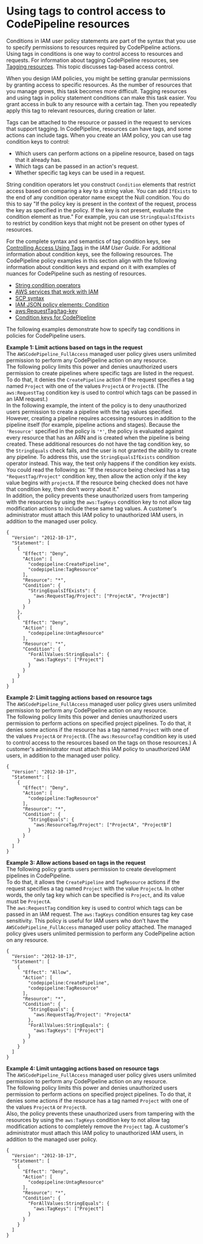 # Using tags to control access to CodePipeline resources<a name="tag-based-access-control"></a>

Conditions in IAM user policy statements are part of the syntax that you use to specify permissions to resources required by CodePipeline actions\. Using tags in conditions is one way to control access to resources and requests\. For information about tagging CodePipeline resources, see [Tagging resources](tag-resources.md)\. This topic discusses tag\-based access control\.

When you design IAM policies, you might be setting granular permissions by granting access to specific resources\. As the number of resources that you manage grows, this task becomes more difficult\. Tagging resources and using tags in policy statement conditions can make this task easier\. You grant access in bulk to any resource with a certain tag\. Then you repeatedly apply this tag to relevant resources, during creation or later\.

Tags can be attached to the resource or passed in the request to services that support tagging\. In CodePipeline, resources can have tags, and some actions can include tags\. When you create an IAM policy, you can use tag condition keys to control:
+ Which users can perform actions on a pipeline resource, based on tags that it already has\.
+ Which tags can be passed in an action's request\.
+ Whether specific tag keys can be used in a request\.

String condition operators let you construct `Condition` elements that restrict access based on comparing a key to a string value\. You can add `IfExists` to the end of any condition operator name except the Null condition\. You do this to say "If the policy key is present in the context of the request, process the key as specified in the policy\. If the key is not present, evaluate the condition element as true\." For example, you can use `StringEqualsIfExists` to restrict by condition keys that might not be present on other types of resources\. 

For the complete syntax and semantics of tag condition keys, see [Controlling Access Using Tags](https://docs.aws.amazon.com/IAM/latest/UserGuide/access_tags.html) in the *IAM User Guide*\. For additional information about condition keys, see the following resources\. The CodePipeline policy examples in this section align with the following information about condition keys and expand on it with examples of nuances for CodePipeline such as nesting of resources\.
+ [String condition operators](https://docs.aws.amazon.com/IAM/latest/UserGuide/reference_policies_elements_condition_operators.html#Conditions_String)
+ [AWS services that work with IAM](https://docs.aws.amazon.com/IAM/latest/UserGuide/reference_aws-services-that-work-with-iam.html)
+ [SCP syntax](https://docs.aws.amazon.com/IAM/latest/UserGuide/orgs_manage_policies_scps_syntax.html)
+ [IAM JSON policy elements: Condition](https://docs.aws.amazon.com/IAM/latest/UserGuide/reference_policies_elements_condition.html)
+ [aws:RequestTag/tag\-key](https://docs.aws.amazon.com/IAM/latest/UserGuide/reference_policies_condition-keys.html#condition-keys-requesttag)
+ [Condition keys for CodePipeline](https://docs.aws.amazon.com/IAM/latest/UserGuide/list_awscodepipeline.html#awscodepipeline-policy-keys)

The following examples demonstrate how to specify tag conditions in policies for CodePipeline users\.

**Example 1: Limit actions based on tags in the request**  
The `AWSCodePipeline_FullAccess` managed user policy gives users unlimited permission to perform any CodePipeline action on any resource\.  
The following policy limits this power and denies unauthorized users permission to create pipelines where specific tags are listed in the request\. To do that, it denies the `CreatePipeline` action if the request specifies a tag named `Project` with one of the values `ProjectA` or `ProjectB`\. \(The `aws:RequestTag` condition key is used to control which tags can be passed in an IAM request\.\)   
In the following example, the intent of the policy is to deny unauthorized users permission to create a pipeline with the tag values specified\. However, creating a pipeline requires accessing resources in addition to the pipeline itself \(for example, pipeline actions and stages\)\. Because the `'Resource'` specified in the policy is `'*'`, the policy is evaluated against every resource that has an ARN and is created when the pipeline is being created\. These additional resources do not have the tag condition key, so the `StringEquals` check fails, and the user is not granted the ability to create any pipeline\. To address this, use the `StringEqualsIfExists` condition operator instead\. This way, the test only happens if the condition key exists\.   
You could read the following as: "If the resource being checked has a tag `"RequestTag/Project"` condition key, then allow the action only if the key value begins with `projectA`\. If the resource being checked does not have that condition key, then don't worry about it\."   
In addition, the policy prevents these unauthorized users from tampering with the resources by using the `aws:TagKeys` condition key to not allow tag modification actions to include these same tag values\. A customer's administrator must attach this IAM policy to unauthorized IAM users, in addition to the managed user policy\.  

```
{
  "Version": "2012-10-17",
  "Statement": [
    {
      "Effect": "Deny",
      "Action": [
        "codepipeline:CreatePipeline",
        "codepipeline:TagResource"
      ],
      "Resource": "*",
      "Condition": {
        "StringEqualsIfExists": {
          "aws:RequestTag/Project": ["ProjectA", "ProjectB"]
        }
      }
    },
    {
      "Effect": "Deny",
      "Action": [
        "codepipeline:UntagResource"
      ],
      "Resource": "*",
      "Condition": {
        "ForAllValues:StringEquals": {
          "aws:TagKeys": ["Project"]
        }
      }
    }
  ]
}
```

**Example 2: Limit tagging actions based on resource tags**  
The `AWSCodePipeline_FullAccess` managed user policy gives users unlimited permission to perform any CodePipeline action on any resource\.  
The following policy limits this power and denies unauthorized users permission to perform actions on specified project pipelines\. To do that, it denies some actions if the resource has a tag named `Project` with one of the values `ProjectA` or `ProjectB`\. \(The `aws:ResourceTag` condition key is used to control access to the resources based on the tags on those resources\.\) A customer's administrator must attach this IAM policy to unauthorized IAM users, in addition to the managed user policy\.  

```
{
  "Version": "2012-10-17",
  "Statement": [
    {
      "Effect": "Deny",
      "Action": [
        "codepipeline:TagResource"
      ],
      "Resource": "*",
      "Condition": {
        "StringEquals": {
          "aws:ResourceTag/Project": ["ProjectA", "ProjectB"]
        }
      }
    }
  ]
}
```

**Example 3: Allow actions based on tags in the request**  
The following policy grants users permission to create development pipelines in CodePipeline\.  
To do that, it allows the `CreatePipeline` and `TagResource` actions if the request specifies a tag named `Project` with the value `ProjectA`\. In other words, the only tag key which can be specified is `Project`, and its value must be `ProjectA`\.  
The `aws:RequestTag` condition key is used to control which tags can be passed in an IAM request\. The `aws:TagKeys` condition ensures tag key case sensitivity\. This policy is useful for IAM users who don't have the `AWSCodePipeline_FullAccess` managed user policy attached\. The managed policy gives users unlimited permission to perform any CodePipeline action on any resource\.  

```
{
  "Version": "2012-10-17",
  "Statement": [
    {
      "Effect": "Allow",
      "Action": [
        "codepipeline:CreatePipeline",
        "codepipeline:TagResource"
      ],
      "Resource": "*",
      "Condition": {
        "StringEquals": {
          "aws:RequestTag/Project": "ProjectA"
        },
        "ForAllValues:StringEquals": {
          "aws:TagKeys": ["Project"]
        }
      }
    }
  ]
}
```

**Example 4: Limit untagging actions based on resource tags**  
The `AWSCodePipeline_FullAccess` managed user policy gives users unlimited permission to perform any CodePipeline action on any resource\.  
The following policy limits this power and denies unauthorized users permission to perform actions on specified project pipelines\. To do that, it denies some actions if the resource has a tag named `Project` with one of the values `ProjectA` or `ProjectB`\.   
Also, the policy prevents these unauthorized users from tampering with the resources by using the `aws:TagKeys` condition key to not allow tag modification actions to completely remove the `Project` tag\. A customer's administrator must attach this IAM policy to unauthorized IAM users, in addition to the managed user policy\.  

```
{
  "Version": "2012-10-17",
  "Statement": [
    {
      "Effect": "Deny",
      "Action": [
        "codepipeline:UntagResource"
      ],
      "Resource": "*",
      "Condition": {
        "ForAllValues:StringEquals": {
          "aws:TagKeys": ["Project"]
        }
      }
    }
  ]
}
```